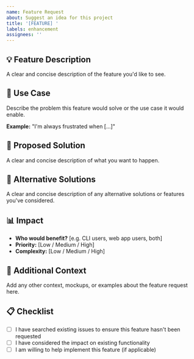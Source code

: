 ```yaml
---
name: Feature Request
about: Suggest an idea for this project
title: '[FEATURE] '
labels: enhancement
assignees: ''
---
```


## 💡 Feature Description

A clear and concise description of the feature you'd like to see.

## 🎯 Use Case

Describe the problem this feature would solve or the use case it would enable.

**Example:** "I'm always frustrated when [...]"

## 🔧 Proposed Solution

A clear and concise description of what you want to happen.

## 🔄 Alternative Solutions

A clear and concise description of any alternative solutions or features you've considered.

## 📊 Impact

- **Who would benefit?** [e.g. CLI users, web app users, both]
- **Priority:** [Low / Medium / High]
- **Complexity:** [Low / Medium / High]

## 📝 Additional Context

Add any other context, mockups, or examples about the feature request here.

## 📋 Checklist

- [ ] I have searched existing issues to ensure this feature hasn't been requested
- [ ] I have considered the impact on existing functionality
- [ ] I am willing to help implement this feature (if applicable)
